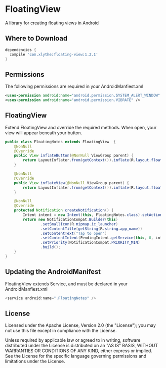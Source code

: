 # FloatingView

A library for creating floating views in Android

Where to Download
-----------------
```groovy
dependencies {
  compile 'com.xlythe:floating-view:1.2.1'
}
```

Permissions
-----------------
The following permissions are required in your AndroidManfiest.xml
```xml
<uses-permission android:name="android.permission.SYSTEM_ALERT_WINDOW" />
<uses-permission android:name="android.permission.VIBRATE" />
```

FloatingView
-----------------
Extend FloatingView and override the required methods. When open, your view will appear beneath your button.
```java
public class FloatingNotes extends FloatingView  {
    @NonNull
    @Override
    public View inflateButton(@NonNull ViewGroup parent) {
        return LayoutInflater.from(getContext()).inflate(R.layout.floating_icon, parent, false);
    }

    @NonNull
    @Override
    public View inflateView(@NonNull ViewGroup parent) {
        return LayoutInflater.from(getContext()).inflate(R.layout.floating_notes, parent, false);
    }

    @NonNull
    @Override
    protected Notification createNotification() {
        Intent intent = new Intent(this, FloatingNotes.class).setAction(ACTION_OPEN);
        return new NotificationCompat.Builder(this)
                .setSmallIcon(R.mipmap.ic_launcher)
                .setContentTitle(getString(R.string.app_name))
                .setContentText("Tap to open")
                .setContentIntent(PendingIntent.getService(this, 0, intent, PendingIntent.FLAG_UPDATE_CURRENT))
                .setPriority(NotificationCompat.PRIORITY_MIN)
                .build();
    }
}
```

Updating the AndroidManifest
-----------------
FloatingView extends Service, and must be declared in your AndroidManfiest.xml
```java
<service android:name=".FloatingNotes" />
```

License
-------

   Licensed under the Apache License, Version 2.0 (the "License");
   you may not use this file except in compliance with the License.

   Unless required by applicable law or agreed to in writing, software
   distributed under the License is distributed on an "AS IS" BASIS,
   WITHOUT WARRANTIES OR CONDITIONS OF ANY KIND, either express or implied.
   See the License for the specific language governing permissions and
   limitations under the License.
